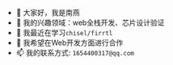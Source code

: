 - 👋 大家好，我是南燕
- 👀 我的兴趣领域：web全栈开发、芯片设计验证
- 🌱 我最近在学习`chisel/firrtl`
- 💞️ 我希望在Web开发方面进行合作
- 📫 我的联系方式: `1654400317@qq.com`

<!---
107350qin/107350qin is a ✨ special ✨ repository because its `README.md` (this file) appears on your GitHub profile.
You can click the Preview link to take a look at your changes.
--->
